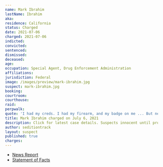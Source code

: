 ```yaml
---
name: Mark Ibrahim
lastName: Ibrahim
aka:
residence: California
status: Charged
date: 2021-07-06
charged: 2021-07-06
indicted:
convicted:
sentenced:
dismissed:
deceased:
age:
occupation: Special Agent, Drug Enforcement Administration
affiliations:
jurisdiction: Federal
image: /images/preview/mark-ibrahim.jpg
suspect: mark-ibrahim.jpg
booking:
courtroom:
courthouse:
raid:
perpwalk:
quote: 'I had my creds. I had my firearm, and my badge on me ... But never exposed ... Not that I know of.'
title: Mark Ibrahim charged on July 6, 2021
description: Click for latest case details. Suspects innocent until proven guilty.
author: seditiontrack
layout: suspect
published: true
charges:
---
```

- [News Report](https://www.cbsnews.com/news/mark-ibrahim-dea-agent-arrested-capitol-riot-gun-badge/)
- [Statement of Facts](https://www.justice.gov/usao-dc/case-multi-defendant/file/1413286/download)
